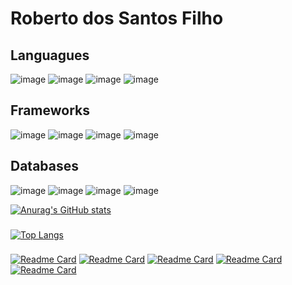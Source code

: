 # Roberto dos Santos Filho

## Languagues
![image](https://img.shields.io/badge/JavaScript-323330?style=for-the-badge&logo=javascript&logoColor=F7DF1E)
![image](https://img.shields.io/badge/TypeScript-007ACC?style=for-the-badge&logo=typescript&logoColor=white)
![image](https://img.shields.io/badge/HTML5-E34F26?style=for-the-badge&logo=html5&logoColor=white)
![image](https://img.shields.io/badge/CSS3-1572B6?style=for-the-badge&logo=css3&logoColor=white)

## Frameworks
![image](https://img.shields.io/badge/Node.js-339933?style=for-the-badge&logo=nodedotjs&logoColor=white)
![image](https://img.shields.io/badge/Express.js-000000?style=for-the-badge&logo=express&logoColor=white)
![image](https://img.shields.io/badge/React-20232A?style=for-the-badge&logo=react&logoColor=61DAFB)
![image](https://img.shields.io/badge/nestjs-E0234E?style=for-the-badge&logo=nestjs&logoColor=white)

## Databases
![image](https://img.shields.io/badge/MySQL-00000F?style=for-the-badge&logo=mysql&logoColor=white)
![image](https://img.shields.io/badge/PostgreSQL-316192?style=for-the-badge&logo=postgresql&logoColor=white)
![image](https://img.shields.io/badge/MongoDB-white?style=for-the-badge&logo=mongodb&logoColor=4EA94B)
![image](https://img.shields.io/badge/SQLite-07405E?style=for-the-badge&logo=sqlite&logoColor=white)

[![Anurag's GitHub stats](https://github-readme-stats.vercel.app/api?username=robertotheto&show_icons=true&theme=tokyonight)](https://github.com/Robertotheto/Robertotheto/)
###
[![Top Langs](https://github-readme-stats.vercel.app/api/top-langs/?username=robertotheto)](https://github.com/Robertotheto/Robertotheto/)
###
[![Readme Card](https://github-readme-stats.vercel.app/api/pin/?username=robertotheto&repo=api-doctor-gcb)](https://github.com/Robertotheto/api-doctor-gcb)
[![Readme Card](https://github-readme-stats.vercel.app/api/pin/?username=robertotheto&repo=NLW6-trilhaNodeJS)](https://github.com/Robertotheto/NLW6-trilhaNodeJS)
[![Readme Card](https://github-readme-stats.vercel.app/api/pin/?username=robertotheto&repo=clone-discord)](https://github.com/Robertotheto/clone-discord)
[![Readme Card](https://github-readme-stats.vercel.app/api/pin/?username=robertotheto&repo=PegaMassaDelivery-backend)](https://github.com/Robertotheto/PegaMassaDelivery-backend) 
[![Readme Card](https://github-readme-stats.vercel.app/api/pin/?username=robertotheto&repo=ignite-lab-01)](https://github.com/Robertotheto/ignite-lab-01)
